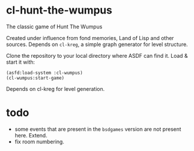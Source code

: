 # cl-hunt-the-wumpus
The classic game of Hunt The Wumpus

Created under influence from fond memories, Land of Lisp and other sources. Depends on `cl-kreg`, a simple graph generator for level structure.

Clone the repository to your local directory where ASDF can find it. Load & start it with:

```
(asfd:load-system :cl-wumpus)
(cl-wumpus:start-game)
```

Depends on cl-kreg for level generation.

# todo

- some events that are present in the `bsdgames` version are not present here. Extend.
- fix room numbering.